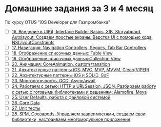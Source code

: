 # Домашние задания за 3 и 4 месяц

По курсу OTUS "iOS Developer для Газпромбанка"

- [ ] [16. Введение в UIKit, Interface Builder Basics, XIB, Storyaboard, Autolayout. Создаем простые экраны. Верстка UI с помощью кода, NSLayoutConstraints](16/)
- [ ] [17. Навигация: Navigation Controllers, Segues, Tab Bar Controllers](17/)
- [ ] [18. Отображение списочных данных: Table View](18/)
- [ ] [19. Отображение списочных данных:Collection View](19/)
- [ ] [20. Анимация: CoreAnimation, custom transition](20/)
- [ ] [21. Архитектурные паттерны iOS: MVC, MVP, MVVM, Clean(VIPER)](21/)
- [ ] [22. Архитектурные паттерны iOS и SOLID, GoF](22/)
- [ ] [23. Многопоточность. GCD, Async/await](23/)
- [ ] [24. Работаем с сетью: HTTP и URLSession, JSON, Разбираем работу с сетью с готовыми библиотеками и решениям: Alamofire, Moya](24/)
- [ ] [25. User Defaults, работа с файловой системой](25/)
- [ ] [26. Core Data](26/)
- [ ] [27. Unit тесты](27/)
- [ ] [28. SPM, Cocoapods. Управляем зависимостями, создаем свои библиотеки, настраиваем многомодульное приложение](28/)
